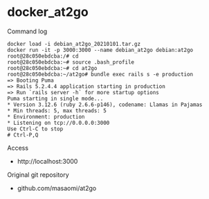 # docker_at2go

Command log
```
docker load -i debian_at2go_20210101.tar.gz
docker run -it -p 3000:3000 --name debian_at2go debian:at2go
root@28c050ebdcba:/# cd
root@28c050ebdcba:~# source .bash_profile
root@28c050ebdcba:~# cd at2go
root@28c050ebdcba:~/at2go# bundle exec rails s -e production
=> Booting Puma
=> Rails 5.2.4.4 application starting in production
=> Run `rails server -h` for more startup options
Puma starting in single mode...
* Version 3.12.6 (ruby 2.6.6-p146), codename: Llamas in Pajamas
* Min threads: 5, max threads: 5
* Environment: production
* Listening on tcp://0.0.0.0:3000
Use Ctrl-C to stop
# Ctrl-P,Q
````

Access
* http://localhost:3000

Original git repository
* github.com/masaomi/at2go
